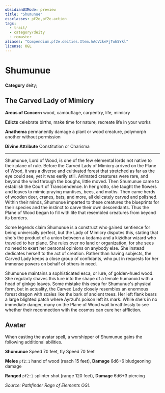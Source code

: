 ```yaml
---
obsidianUIMode: preview
title: "Shumunue"
cssclasses: pf2e,pf2e-action
tags:
  - trait/
  - category/deity
  - remaster
aliases: "Compendium.pf2e.deities.Item.hAoVzkeFjTwh5Ykl"
license: OGL
---
```

# Shumunue

### 

**Category** deity; 




## The Carved Lady of Mimicry

**Areas of Concern** wood, camouflage, carpentry, life, mimicry

**Edicts** celebrate births, make time for nature, recreate life in your works

**Anathema** permanently damage a plant or wood creature, polymorph another without permission

**Divine Attribute** Constitution or Charisma

* * *

Shumunue, Lord of Wood, is one of the few elemental lords not native to their plane of rule. Before the Carved Lady of Mimicry arrived on the Plane of Wood, it was a diverse and cultivated forest that stretched as far as the eye could see, yet it was eerily still. Animated creatures were rare, and beyond the wind through the boughs, little moved. Then Shumunue came to establish the Court of Transcendence. In her grotto, she taught the flowers and leaves to mimic praying mantises, bees, and moths. Then came herds of wooden deer, cranes, bats, and more, all delicately carved and polished. Within their minds, Shumunue imparted to these creatures the blueprints for their species and the instinct to carve their own descendants. Thus the Plane of Wood began to fill with life that resembled creatures from beyond its borders.

Some legends claim Shumunue is a construct who gained sentience for being universally perfect, but the Lady of Mimicry disputes this, stating that she's the product of a union between a kodama and a kizidhar wizard who traveled to her plane. She rules over no land or organization, for she sees no need to exert her personal opinions on anybody else. She instead dedicates herself to the act of creation. Rather than having subjects, the Carved Lady keeps a close group of confidants, who put in requests for her immense powers on behalf of others in need.

Shumunue maintains a sophisticated esca, or lure, of golden-hued wood. She regularly shaves this lure into the shape of a female humanoid with a head of ginkgo leaves. Some mistake this esca for Shumunue's physical form, but in actuality, the Carved Lady closely resembles an enormous forest dragon with scales like the bark of ancient trees. Her left flank bears a large blighted patch where Ayrzul's poison left its mark. While she's in no immediate danger, many on the Plane of Wood wait breathlessly to see whether their reconnection with the cosmos can cure her affliction.

## Avatar

When casting the avatar spell, a worshipper of Shumunue gains the following additional abilities.

**Shumunue** Speed 70 feet, fly Speed 70 feet

**Melee** `pf2:1` hand of wood (reach 15 feet), **Damage** 6d6+6 bludgeoning damage

**Ranged** `pf2:1` splinter shot (range 120 feet), **Damage** 6d6+3 piercing

*Source: Pathfinder Rage of Elements*
*OGL*